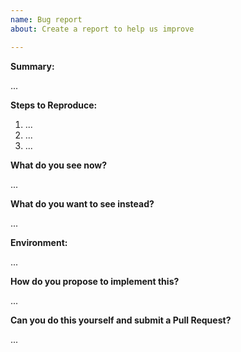 ```yaml
---
name: Bug report
about: Create a report to help us improve

---
```

<!--
Thanks for submitting a bug report. Please fill the template below,
otherwise we will not be able to process this bug report.
-->

**Summary:** 
<!-- Summarize the problem in a few sentences: -->

...

**Steps to Reproduce:** 
<!-- How can we reproduce the problem? -->

1. ...
2. ...
3. ...

<!--
Please upload relevant configuration (as .txt).
-->

**What do you see now?**
<!--
Please paste terminal output, upload logs (as .txt) or upload screenshots.
-->

...

**What do you want to see instead?**
<!-- Please add some examples or mock-ups if applicable. -->

...

**Environment:**
<!--
Your environment: OS/Browser/Library/...? Versions?
-->

...

**How do you propose to implement this?**
<!-- Please think about how this could be fixed. -->

...

**Can you do this yourself and submit a Pull Request?**
<!-- You can also @mention experts if you need help with this. -->

...
